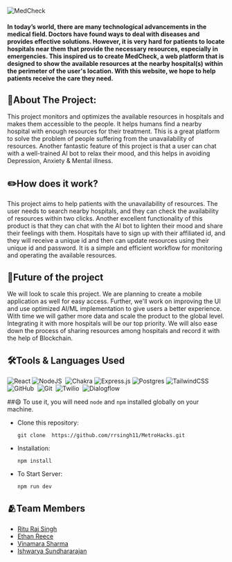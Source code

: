 ![MedCheck](https://user-images.githubusercontent.com/86000208/202909595-a6b896b1-6516-4e6d-b990-7ba430c0c763.png)

#### In today’s world, there are many technological advancements in the medical field. Doctors have found ways to deal with diseases and provides effective solutions. However, it is very hard for patients to locate hospitals near them that provide the necessary resources, especially in emergencies. This inspired us to create MedCheck, a web platform that is designed to show the available resources at the nearby hospital(s) within the perimeter of the user's location. With this website, we hope to help patients receive the care they need.

## 🏥About The Project:
This project monitors and optimizes the available resources in hospitals and makes them accessible to the people. It helps humans find a nearby hospital with enough resources for their treatment. This is a great platform to solve the problem of people suffering from the unavailability of resources.
Another fantastic feature of this project is that a user can chat with a well-trained AI bot to relax their mood, and this helps in avoiding Depression, Anxiety & Mental illness.

## ✏️How does it work?
This project aims to help patients with the unavailability of resources. The user needs to search nearby hospitals, and they can check the availability of resources within two clicks. Another excellent functionality of this product is that they can chat with the AI bot to lighten their mood and share their feelings with them.
Hospitals have to sign up with their affiliated id, and they will receive a unique id and then can update resources using their unique id and password. It is a simple and efficient workflow for monitoring and operating the available resources.


## 🔭Future of the project
We will look to scale this project. We are planning to create a mobile application as well for easy access. Further, we'll work on improving the UI and use optimized AI/ML implementation to give users a better experience. With time we will gather more data and scale the product to the global level. Integrating it with more hospitals will be our top priority.
We will also ease down the process of sharing resources among hospitals and record it with the help of Blockchain.


## 🛠️Tools & Languages Used
![React](https://img.shields.io/badge/react-%2320232a.svg?style=for-the-badge&logo=react&logoColor=%2361DAFB)
![NodeJS](https://img.shields.io/badge/node.js-6DA55F?style=for-the-badge&logo=node.js&logoColor=white)&nbsp;
![Chakra](https://img.shields.io/badge/chakra-%234ED1C5.svg?style=for-the-badge&logo=chakraui&logoColor=white)
![Express.js](https://img.shields.io/badge/express.js-%23404d59.svg?style=for-the-badge&logo=express&logoColor=%2361DAFB)
![Postgres](https://img.shields.io/badge/postgres-%23316192.svg?style=for-the-badge&logo=postgresql&logoColor=white)
![TailwindCSS](https://img.shields.io/badge/tailwindcss-%2338B2AC.svg?style=for-the-badge&logo=tailwind-css&logoColor=white)
![GitHub](https://img.shields.io/badge/github-%23121011.svg?style=for-the-badge&logo=github&logoColor=white)&nbsp;
![Git](https://img.shields.io/badge/git-%23F05033.svg?style=for-the-badge&logo=git&logoColor=white)&nbsp;
![Twilio](https://img.shields.io/badge/Twilio-F22F46?style=for-the-badge&logo=Twilio&logoColor=white)&nbsp;
![Dialogflow](https://img.shields.io/badge/dialogflow-FF9800?style=for-the-badge&logo=dialogflow&logoColor=white)

##😄 To use it, you will need `node` and `npm` installed globally on your machine.  

- Clone this repository:

    `git clone  https://github.com/rrsingh11/MetroHacks.git `

- Installation:

    `npm install`   

 - To Start Server:
 
    `npm run dev`


## 🫂Team Members
- [Ritu Raj Singh](https://github.com/rrsingh11)
- [Ethan Reece](https://github.com/sudoer777)
- [Vinamara Sharma](https://github.com/vnmrsharma)
- [Ishwarya Sundhararajan](https://github.com/iSundhararajan)

